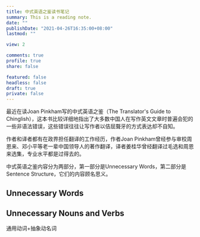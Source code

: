 ```yaml
---
title: 中式英语之鉴读书笔记
summary: This is a reading note.
date: ""
publishDate: "2021-04-26T16:35:00+08:00"
lastmod: ""

view: 2

comments: true
profile: true
share: false

featured: false
headless: false
draft: true
private: false
---
```


最近在读Joan Pinkham写的中式英语之鉴（The Translator's Guide to Chinglish），这本书比较详细地指出了大多数中国人在写作英文文章时普遍会犯的一些非语法错误，这些错误往往让写作者以佶屈聱牙的方式表达却不自知。

作者和译者都有在政界担任翻译的工作经历，作者Joan Pinkham曾经参与审校周恩来、邓小平等老一辈中国领导人的著作翻译，译者姜桂华曾经翻译过毛选和周恩来选集，专业水平都是过得去的。

中式英语之鉴内容分为两部分，第一部分是Unnecessary Words，第二部分是Sentence Structure，它们的内容顾名思义。

## Unnecessary Words

## Unnecessary Nouns and Verbs 

通用动词+抽象动名词